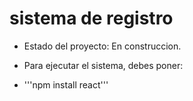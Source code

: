 <h1> sistema de registro </h1>

- Estado del proyecto: En construccion.
- Para ejecutar el sistema, debes poner:

- '''npm install react'''
